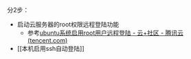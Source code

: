 

分2步：
- 启动云服务器的root权限远程登陆功能
	- 参考[ubuntu系统启用root用户远程登陆 - 云+社区 - 腾讯云 (tencent.com)](https://cloud.tencent.com/developer/article/1496006)
- [[本机启用ssh自动登陆]]

